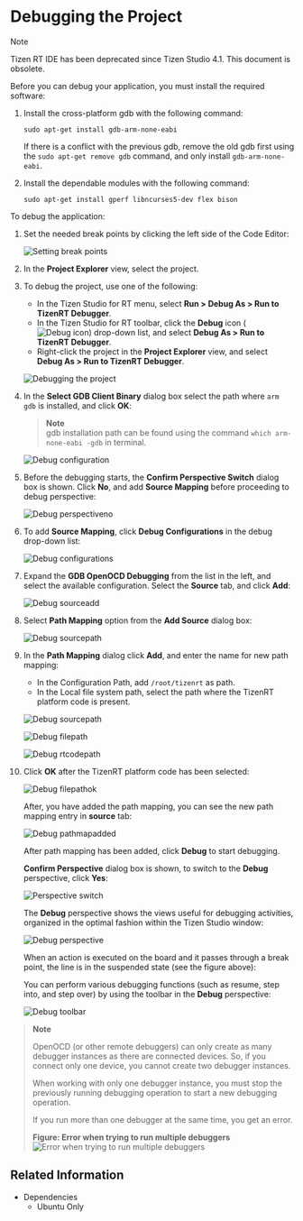 # Debugging the Project

> [!NOTE] 
> Tizen RT IDE has been deprecated since Tizen Studio 4.1. This document is obsolete.

Before you can debug your application, you must install the required software:

1. Install the cross-platform gdb with the following command:

   `sudo apt-get install gdb-arm-none-eabi`

   If there is a conflict with the previous gdb, remove the old gdb first using the `sudo apt-get remove gdb` command, and only install `gdb-arm-none-eabi`.

2. Install the dependable modules with the following command:

   `sudo apt-get install gperf libncurses5-dev flex bison`

To debug the application:

1. Set the needed break points by clicking the left side of the Code Editor:

   ![Setting break points](./media/rt_debug_breaks.png)

2. In the **Project Explorer** view, select the project.

3. To debug the project, use one of the following:

   - In the Tizen Studio for RT menu, select **Run > Debug As > Run to TizenRT Debugger**.
   - In the Tizen Studio for RT toolbar, click the **Debug** icon (![Debug icon](./media/rt_icon_debug.png)) drop-down list, and select **Debug As > Run to TizenRT Debugger**.
   - Right-click the project in the **Project Explorer** view, and select **Debug As &gt; Run to TizenRT Debugger**.

   ![Debugging the project](./media/rt_debug.png)

4. In the **Select GDB Client Binary** dialog box select the path where `arm gdb` is installed, and click **OK**:
	> **Note**  
	> gdb installation path can be found using the command `which arm-none-eabi -gdb` in terminal. 

   ![Debug configuration](./media/rt_debug_config.png)

5. Before the debugging starts, the **Confirm Perspective Switch** dialog box is shown. Click **No**, and add **Source Mapping** before proceeding to debug perspective:

   ![Debug perspectiveno](./media/rt_debug_confirmno.png)
   
6. To add **Source Mapping**, click **Debug Configurations** in the debug drop-down list:

   ![Debug configurations](./media/rt_debug_config_menu.png)

7. Expand the **GDB OpenOCD Debugging** from the list in the left, and select the available configuration. Select the **Source** tab, and click **Add**:

   ![Debug sourceadd](./media/rt_debug_source.png)

8. Select **Path Mapping** option from the **Add Source** dialog box:

   ![Debug sourcepath](./media/rt_debug_pathadd.png)

9. In the **Path Mapping** dialog click **Add**, and enter the name for new path mapping:

   - In the Configuration Path, add `/root/tizenrt` as path.
   - In the Local file system path, select the path where the TizenRT platform code is present.

   ![Debug sourcepath](./media/rt_debug_pathmapping.png)

   ![Debug filepath](./media/rt_debug_filepath.png)

   ![Debug rtcodepath](./media/rt_debug_fileaddpath.png)

10. Click **OK** after the TizenRT platform code has been selected:

    ![Debug filepathok](./media/rt_debug_filepathok.png)

    After, you have added the path mapping, you can see the new path mapping entry in **source** tab:

    ![Debug pathmapadded](./media/rt_debug_pathmapadded.png)

    After path mapping has been added, click **Debug** to start debugging.

    **Confirm Perspective** dialog box is shown, to switch to the **Debug** perspective, click **Yes**:

    ![Perspective switch](./media/rt_debug_switch.png)

    The **Debug** perspective shows the views useful for debugging activities, organized in the optimal fashion within the Tizen Studio window:

    ![Debug perspective](./media/rt_debug_perspective.png)

    When an action is executed on the board and it passes through a break point, the line is in the suspended state (see the figure above):

    You can perform various debugging functions (such as resume, step into, and step over) by using the toolbar in the **Debug** perspective:

    ![Debug toolbar](./media/rt_debug_toolbar.png)

> **Note**  
>
> OpenOCD (or other remote debuggers) can only create as many debugger instances as there are connected devices. So, if you connect only one device, you cannot create two debugger instances.
>
> When working with only one debugger instance, you must stop the previously running debugging operation to start a new debugging operation.
>
> If you run more than one debugger at the same time, you get an error.
>
> **Figure: Error when trying to run multiple debuggers**  
> ![Error when trying to run multiple debuggers](./media/rt_multiple_debugger_error.png)

## Related Information
* Dependencies
  - Ubuntu Only
